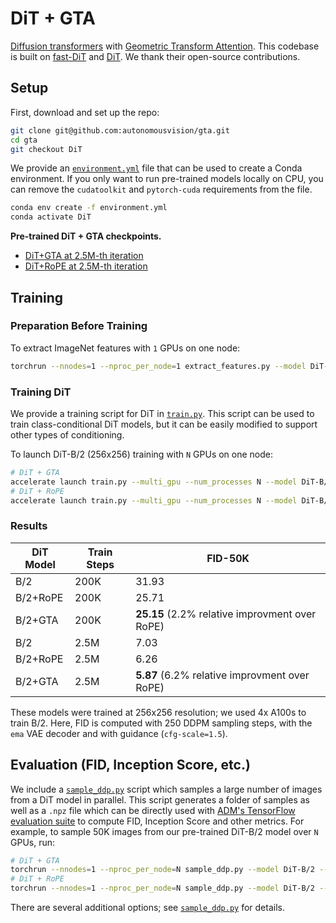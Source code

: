 # DiT + GTA

[Diffusion transformers](https://arxiv.org/abs/2212.09748) with [Geometric Transform Attention](https://openreview.net/forum?id=uJVHygNeSZ).
This codebase is built on [fast-DiT](https://github.com/chuanyangjin/fast-DiT) and [DiT](https://github.com/facebookresearch/DiT). We thank their open-source contributions.

## Setup

First, download and set up the repo:

```bash
git clone git@github.com:autonomousvision/gta.git
cd gta
git checkout DiT
```

We provide an [`environment.yml`](environment.yml) file that can be used to create a Conda environment. If you only want 
to run pre-trained models locally on CPU, you can remove the `cudatoolkit` and `pytorch-cuda` requirements from the file.

```bash
conda env create -f environment.yml
conda activate DiT
```

**Pre-trained DiT + GTA checkpoints.**
- [DiT+GTA at 2.5M-th iteration](https://drive.google.com/drive/folders/1-FoJHUQqn1ZXeA3g4Bko2iWnDu3k7OpC)
- [DiT+RoPE at 2.5M-th iteration](https://drive.google.com/drive/folders/1W7tStpQVssNz5kNAmCKi7PgbuywbyML6) 

## Training
### Preparation Before Training
To extract ImageNet features with `1` GPUs on one node:

```bash
torchrun --nnodes=1 --nproc_per_node=1 extract_features.py --model DiT-B/2 --data-path /path/to/imagenet/train --features-path /path/to/store/features
```

### Training DiT
We provide a training script for DiT in [`train.py`](train.py). This script can be used to train class-conditional 
DiT models, but it can be easily modified to support other types of conditioning. 

To launch DiT-B/2 (256x256) training with `N` GPUs on one node:
```bash
# DiT + GTA
accelerate launch train.py --multi_gpu --num_processes N --model DiT-B/2 --features-path /path/to/store/features --posenc=gta --image-size=256 --results-dir=outputs/GTA --epochs=500 --ckpt-every=250000
# DiT + RoPE
accelerate launch train.py --multi_gpu --num_processes N --model DiT-B/2 --features-path /path/to/store/features --posenc=rope --image-size=256 --results-dir=outputs/RoPE --epochs=500 --ckpt-every=250000 
```

### Results

| DiT Model  | Train Steps | FID-50K                    |
|------------|-------------|----------------------------|
| B/2        | 200K        | 31.93                      |
| B/2+RoPE   | 200K        | 25.71                      |
| B/2+GTA    | 200K        | **25.15** (2.2% relative improvment over RoPE)                 |
| B/2        | 2.5M        | 7.03                       |
| B/2+RoPE   | 2.5M        | 6.26                       | 
| B/2+GTA    | 2.5M        | **5.87**  (6.2% relative improvment over RoPE)                 |

These models were trained at 256x256 resolution; we used 4x A100s to train B/2. Here, FID is computed with 250 DDPM sampling steps, with the `ema` VAE decoder and with guidance (`cfg-scale=1.5`). 


## Evaluation (FID, Inception Score, etc.)

We include a [`sample_ddp.py`](sample_ddp.py) script which samples a large number of images from a DiT model in parallel. This script 
generates a folder of samples as well as a `.npz` file which can be directly used with [ADM's TensorFlow
evaluation suite](https://github.com/openai/guided-diffusion/tree/main/evaluations) to compute FID, Inception Score and
other metrics. For example, to sample 50K images from our pre-trained DiT-B/2 model over `N` GPUs, run:

```bash
# DiT + GTA
torchrun --nnodes=1 --nproc_per_node=N sample_ddp.py --model DiT-B/2 --num-fid-samples 50000 --ckpt=/path/to/checkpoint --posenc=gta
# DiT + RoPE
torchrun --nnodes=1 --nproc_per_node=N sample_ddp.py --model DiT-B/2 --num-fid-samples 50000 --ckpt=/path/to/checkpoint --posenc=rope
```

There are several additional options; see [`sample_ddp.py`](sample_ddp.py) for details.
